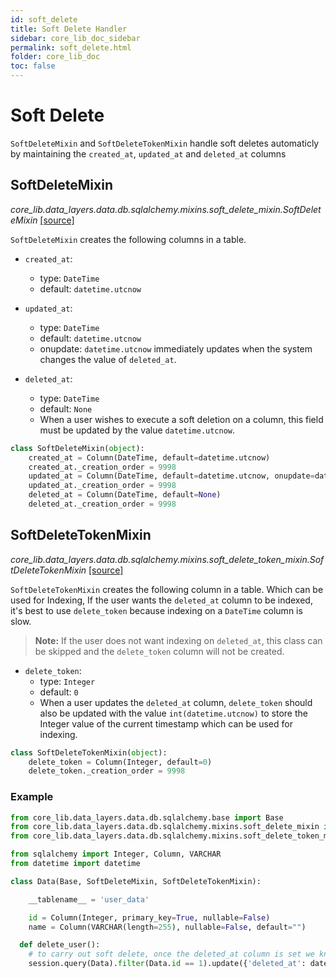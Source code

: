 ```yaml
---
id: soft_delete
title: Soft Delete Handler
sidebar: core_lib_doc_sidebar
permalink: soft_delete.html
folder: core_lib_doc
toc: false
---
```


# Soft Delete
`SoftDeleteMixin` and `SoftDeleteTokenMixin` handle soft deletes automaticly by maintaining the `created_at`, `updated_at` and `deleted_at` columns

## SoftDeleteMixin

*core_lib.data_layers.data.db.sqlalchemy.mixins.soft_delete_mixin.SoftDeleteMixin* [[source]](https://github.com/shay-te/core-lib/blob/master/core_lib/data_layers/data/db/sqlalchemy/mixins/soft_delete_mixin.py#L6)

`SoftDeleteMixin` creates the following columns in a table.
- `created_at`:
  - type: `DateTime`
  - default: `datetime.utcnow`


- `updated_at`:
  - type: `DateTime`
  - default: `datetime.utcnow`
  - onupdate: `datetime.utcnow` immediately updates when the system changes the value of `deleted_at`.


- `deleted_at`:
  - type: `DateTime`
  - default: `None`
  - When a user wishes to execute a soft deletion on a column, this field must be updated by the value `datetime.utcnow`.

```python
class SoftDeleteMixin(object):
    created_at = Column(DateTime, default=datetime.utcnow)
    created_at._creation_order = 9998
    updated_at = Column(DateTime, default=datetime.utcnow, onupdate=datetime.utcnow)
    updated_at._creation_order = 9998
    deleted_at = Column(DateTime, default=None)
    deleted_at._creation_order = 9998
```



## SoftDeleteTokenMixin

*core_lib.data_layers.data.db.sqlalchemy.mixins.soft_delete_token_mixin.SoftDeleteTokenMixin* [[source]](https://github.com/shay-te/core-lib/blob/master/core_lib/data_layers/data/db/sqlalchemy/mixins/soft_delete_token_mixin.py#L4)

`SoftDeleteTokenMixin` creates the following column in a table. Which can be used for Indexing, If the user wants the 
`deleted_at` column to be indexed, it's best to use `delete_token` because indexing on a `DateTime` column is slow.
>**Note:** If the user does not want indexing on `deleted_at`, this class can be skipped and the `delete_token` column will not be created. 
- `delete_token`:
  - type: `Integer`
  - default: `0`
  - When a user updates the `deleted_at` column, `delete_token` should also be updated with the value `int(datetime.utcnow)`
  to store the Integer value of the current timestamp which can be used for indexing.

```python
class SoftDeleteTokenMixin(object):
    delete_token = Column(Integer, default=0)
    delete_token._creation_order = 9998
```



### Example

```python
from core_lib.data_layers.data.db.sqlalchemy.base import Base
from core_lib.data_layers.data.db.sqlalchemy.mixins.soft_delete_mixin import SoftDeleteMixin
from core_lib.data_layers.data.db.sqlalchemy.mixins.soft_delete_token_mixin import SoftDeleteTokenMixin

from sqlalchemy import Integer, Column, VARCHAR
from datetime import datetime

class Data(Base, SoftDeleteMixin, SoftDeleteTokenMixin):

    __tablename__ = 'user_data'

    id = Column(Integer, primary_key=True, nullable=False)
    name = Column(VARCHAR(length=255), nullable=False, default="")

  def delete_user():
    # to carry out soft delete, once the deleted_at column is set we know the value is deleted from client side.
    session.query(Data).filter(Data.id == 1).update({'deleted_at': datetime.utcnow(), 'deleted_at_token':  int(datetime.utcnow().timestamp())})

```